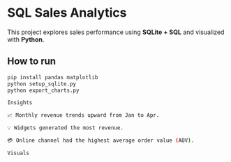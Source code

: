 # SQL Sales Analytics

This project explores sales performance using **SQLite + SQL** and visualized with **Python**.

## How to run
```bash
pip install pandas matplotlib
python setup_sqlite.py
python export_charts.py

Insights

📈 Monthly revenue trends upward from Jan to Apr.

💡 Widgets generated the most revenue.

💳 Online channel had the highest average order value (AOV).

Visuals





